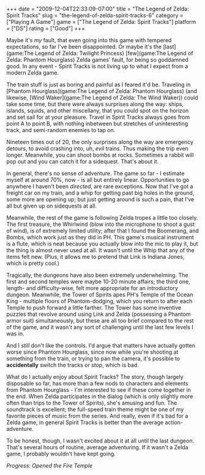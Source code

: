 +++
date = "2009-12-04T22:33:09-07:00"
title = "The Legend of Zelda: Spirit Tracks"
slug = "the-legend-of-zelda-spirit-tracks-6"
category = ["Playing A Game"]
game = ["The Legend of Zelda: Spirit Tracks"]
platform = ["DS"]
rating = ["Good"]
+++

Maybe it's <i>my</i> fault, that even going into this game with tempered expectations, so far I've been disappointed.  Or maybe it's the [last](game:The Legend of Zelda: Twilight Princess) [few](game:The Legend of Zelda: Phantom Hourglass) Zelda games' fault, for being so goddamned good.  In any event - Spirit Tracks is not living up to what I expect from a modern Zelda game.

The train stuff is just as boring and painful as I feared it'd be.  Traveling in [Phantom Hourglass](game:The Legend of Zelda: Phantom Hourglass) (and likewise, [Wind Waker](game:The Legend of Zelda: The Wind Waker)) could take some time, but there were always surprises along the way: ships, islands, squids, and other miscellany, that you could spot on the horizon and set sail for at your pleasure.  Travel in Spirit Tracks always goes from point A to point B, with nothing inbetween but stretches of uninteresting track, and semi-random enemies to tap on.

Nineteen times out of 20, the only surprises along the way are emergency detours, to avoid crashing into, uh, <i>evil</i> trains.  Thus making the trip even longer.  Meanwhile, you can shoot bombs at rocks.  Sometimes a rabbit will pop out and you can catch it for a sidequest.  That's about it.

In general, there's no sense of adventure.  The game so far - I estimate myself at around 70%, now - is all but entirely linear.  Opportunities to go anywhere I haven't been <i>directed</i>, are rare exceptions.  Now that I've got a freight car on my train, and a whip for getting past big holes in the ground, some more are opening up; but just getting around is such a pain, that I've all but given up on sidequests at all.

Meanwhile, the rest of the game is following Zelda tropes a little too closely.  The first treasure, the Whirlwind (blow into the microphone to shoot a gust of wind), is of extremely limited utility; after that I found the Boomerang, and Bombs, which work just as they did in PH.  This game's musical instrument is a flute, which is neat because you actually blow into the mic to play it, but the thing is almost never used at all.  It wasn't until the Whip that any of the items felt new.  (Plus, it allows me to pretend that Link is Indiana Jones, which is pretty cool.)

Tragically, the dungeons have also been extremely underwhelming.  The first and second temples were maybe 10-20 minute affairs; the third one, length- and difficulty-wise, felt more appropriate for an introductory dungeon.  Meanwhile, the Tower of Spirits apes PH's Temple of the Ocean King - multiple floors of Phantom-dodging, which you return to after each Temple to push forward a little farther.  The Tower has some inventive puzzles that revolve around using Link and Zelda (possessing a Phantom armor suit) simultaneously, but these are all too brief compared to the rest of the game, and it wasn't any sort of challenging until the last few levels I was in.

And I <i>still</i> don't like the controls.  I'd argue that matters have actually gotten worse since Phantom Hourglass, since now while you're shooting at something from the train, or trying to pan the camera, it's possible to <b>accidentally</b> switch the tracks or <i>stop</i>, which is bad.

What do I actually enjoy about Spirit Tracks?  The story, though largely disposable so far, has more than a few nods to characters and elements from Phantom Hourglass - I'm interested to see if these come together in the end.  When Zelda participates in the dialog (which is only slightly more often than trips to the Tower of Spirits), she's amusing and fun.  The soundtrack is excellent; the full-speed train theme might be one of my favorite pieces of music from the series.  And really, even if it's bad for a Zelda game, in general Spirit Tracks is better than the average action-adventure.

To be honest, though, I wasn't excited about it at all until the last dungeon.  That's several hours of routine, average adventuring.  If it wasn't a Zelda game, I probably wouldn't have kept going.

<i>Progress: Opened the Fire Temple</i>